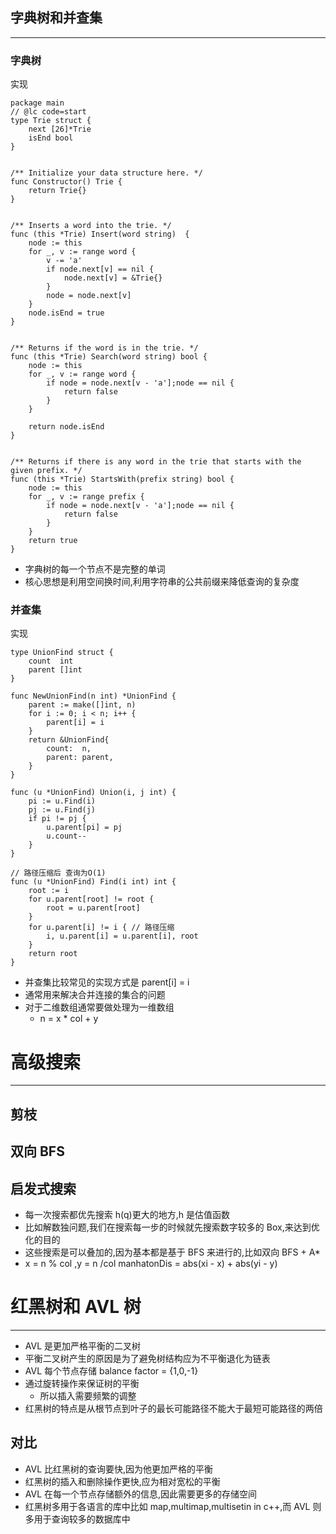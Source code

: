 ## 字典树和并查集

---

### 字典树

实现

```
package main
// @lc code=start
type Trie struct {
	next [26]*Trie
	isEnd bool
}


/** Initialize your data structure here. */
func Constructor() Trie {
	return Trie{}
}


/** Inserts a word into the trie. */
func (this *Trie) Insert(word string)  {
	node := this
	for _, v := range word {
		v -= 'a'
		if node.next[v] == nil {
			node.next[v] = &Trie{}
		}
		node = node.next[v]
	}
	node.isEnd = true
}


/** Returns if the word is in the trie. */
func (this *Trie) Search(word string) bool {
	node := this
	for _, v := range word {
		if node = node.next[v - 'a'];node == nil {
			return false
		}
	}

	return node.isEnd
}


/** Returns if there is any word in the trie that starts with the given prefix. */
func (this *Trie) StartsWith(prefix string) bool {
	node := this
	for _, v := range prefix {
		if node = node.next[v - 'a'];node == nil {
			return false
		}
	}
	return true
}
```

-   字典树的每一个节点不是完整的单词
-   核心思想是利用空间换时间,利用字符串的公共前缀来降低查询的复杂度

### 并查集

实现

```
type UnionFind struct {
	count  int
	parent []int
}

func NewUnionFind(n int) *UnionFind {
	parent := make([]int, n)
	for i := 0; i < n; i++ {
		parent[i] = i
	}
	return &UnionFind{
		count:  n,
		parent: parent,
	}
}

func (u *UnionFind) Union(i, j int) {
	pi := u.Find(i)
	pj := u.Find(j)
	if pi != pj {
		u.parent[pi] = pj
		u.count--
	}
}

// 路径压缩后 查询为O(1)
func (u *UnionFind) Find(i int) int {
	root := i
	for u.parent[root] != root {
		root = u.parent[root]
	}
	for u.parent[i] != i { // 路径压缩
		i, u.parent[i] = u.parent[i], root
	}
	return root
}
```

-   并查集比较常见的实现方式是 parent[i] = i
-   通常用来解决合并连接的集合的问题
-   对于二维数组通常要做处理为一维数组
    -   n = x \* col + y

# 高级搜索

---

## 剪枝

## 双向 BFS

## 启发式搜索

-   每一次搜索都优先搜索 h(q)更大的地方,h 是估值函数
-   比如解数独问题,我们在搜索每一步的时候就先搜索数字较多的 Box,来达到优化的目的
-   这些搜索是可以叠加的,因为基本都是基于 BFS 来进行的,比如双向 BFS + A\*
-   x = n % col ,y = n /col manhatonDis = abs(xi - x) + abs(yi - y)

# 红黑树和 AVL 树

---

-   AVL 是更加严格平衡的二叉树
-   平衡二叉树产生的原因是为了避免树结构应为不平衡退化为链表
-   AVL 每个节点存储 balance factor = {1,0,-1}
-   通过旋转操作来保证树的平衡
    -   所以插入需要频繁的调整
-   红黑树的特点是从根节点到叶子的最长可能路径不能大于最短可能路径的两倍

## 对比

-   AVL 比红黑树的查询要快,因为他更加严格的平衡
-   红黑树的插入和删除操作更快,应为相对宽松的平衡
-   AVL 在每一个节点存储额外的信息,因此需要更多的存储空间
-   红黑树多用于各语言的库中比如 map,multimap,multisetin in c++,而 AVL 则多用于查询较多的数据库中
